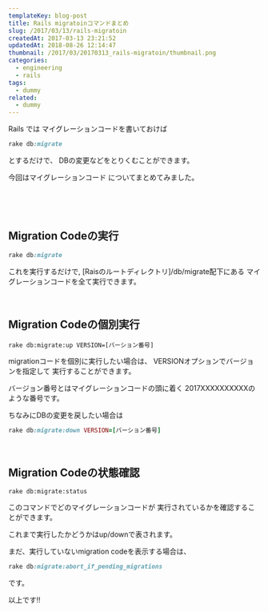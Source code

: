 ```yaml
---
templateKey: blog-post
title: Rails migratoinコマンドまとめ
slug: /2017/03/13/rails-migratoin
createdAt: 2017-03-13 23:21:52
updatedAt: 2018-08-26 12:14:47
thumbnail: /2017/03/20170313_rails-migratoin/thumbnail.png
categories:
  - engineering
  - rails
tags:
  - dummy
related:
  - dummy
---
```


Rails では
マイグレーションコードを書いておけば
```ruby
rake db:migrate
```
とするだけで、
DBの変更などをとりくむことができます。

今回はマイグレーションコード
についてまとめてみました。

&nbsp;
<div class="adsense"></div>
&nbsp;
<h2 class="chapter">Migration Codeの実行</h2>

```ruby
rake db:migrate
```
これを実行するだけで,
[Raisのルートディレクトリ]/db/migrate配下にある
マイグレーションコードを全て実行できます。

&nbsp;
<h2 class="chapter">Migration Codeの個別実行</h2>


```
rake db:migrate:up VERSION=[バーション番号]
```
migrationコードを個別に実行したい場合は、
VERSIONオプションでバージョンを指定して
実行することができます。

バージョン番号とはマイグレーションコードの頭に着く
2017XXXXXXXXXXのような番号です。

ちなみにDBの変更を戻したい場合は
```ruby
rake db:migrate:down VERSION=[バーション番号]
```
&nbsp;
&nbsp;
<h2 class="chapter">Migration Codeの状態確認</h2>


```
rake db:migrate:status
```
このコマンドでどのマイグレーションコードが
実行されているかを確認することができます。

これまで実行したかどうかはup/downで表されます。

まだ、実行していないmigration codeを表示する場合は、
```ruby
rake db:migrate:abort_if_pending_migrations
```
です。


以上です!!
